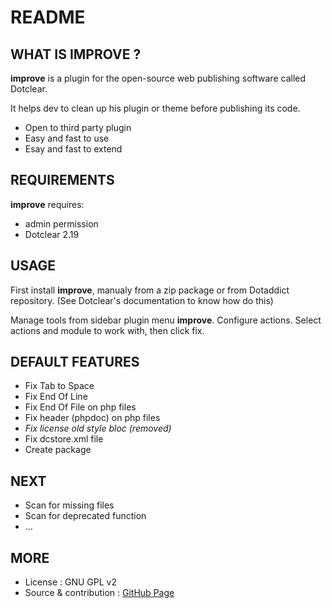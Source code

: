 # README

## WHAT IS IMPROVE ?

**improve** is a plugin for the open-source 
web publishing software called Dotclear.

It helps dev to clean up his plugin or theme before publishing its code.

 * Open to third party plugin
 * Easy and fast to use
 * Esay and fast to extend

## REQUIREMENTS

**improve** requires: 

  * admin permission
  * Dotclear 2.19

## USAGE

First install **improve**, manualy from a zip package or from 
Dotaddict repository. (See Dotclear's documentation to know how do this)

Manage tools from sidebar plugin menu **improve**.
Configure actions. Select actions and module to work with, then click fix.

## DEFAULT FEATURES

 * Fix Tab to Space
 * Fix End Of Line
 * Fix End Of File on php files
 * Fix header (phpdoc) on php files
 * _Fix license old style bloc (removed)_
 * Fix dcstore.xml file
 * Create package

## NEXT

 * Scan for missing files
 * Scan for deprecated function
 * ...

## MORE

 * License : GNU GPL v2
 * Source & contribution : [GitHub Page](https://github.com/JcDenis/improve)